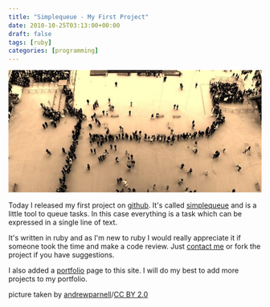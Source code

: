 ```yaml
---
title: "Simplequeue - My First Project"
date: 2010-10-25T03:13:00+00:00
draft: false
tags: [ruby]
categories: [programming]
---
```


![queue](header.jpg)

Today I released my first project on [github](http://github.com/leifg/simplequeue). It's called [simplequeue](http://github.com/leifg/simplequeue) and is a little tool to queue tasks. In this case everything is a task which can be expressed in a single line of text.

It's written in ruby and as I'm new to ruby I would really appreciate it if someone took the time and make a code review. Just [contact me](http://grepthepipe.com/contact.html) or fork the project if you have suggestions.

I also added a [portfolio](http://grepthepipe.com/portfolio.html) page to this site. I will do my best to add more projects to my portfolio.

picture taken by [andrewparnell](http://www.flickr.com/photos/andrewparnell/315009749/)/[CC BY 2.0](http://creativecommons.org/licenses/by/2.0/)
